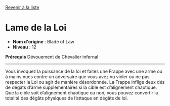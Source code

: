 [Revenir à la liste](list.md)

# Lame de la Loi

 * **Nom d'origine** : Blade of Law
 * **Niveau** : 12


<p><span id="ctl00_MainContent_DetailedOutput"><strong>Prérequis</strong> Dévouement de Chevalier infernal <br></span></p>
<hr>
<p>Vous invoquez la puissance de la loi et faites une Frappe avec une arme ou à mains nues contre un adversaire que vous avez vu violer ou ne pas respecter la Loi ou agir de manière désordonnée. La Frappe inflige deux dés de dégâts d’arme supplémentaires si la cible est d’alignement chaotique. Que la cible soit d’alignement chaotique ou non, vous pouvez convertir la totalité des dégâts physiques de l’attaque en dégâts de loi.</p>